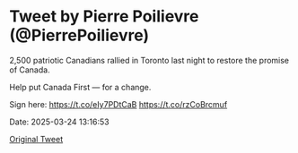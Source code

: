 # Tweet by Pierre Poilievre (@PierrePoilievre)

2,500 patriotic Canadians rallied in Toronto last night to restore the promise of Canada. 

Help put Canada First — for a change.

Sign here: https://t.co/eIy7PDtCaB https://t.co/rzCoBrcmuf

Date: 2025-03-24 13:16:53

[Original Tweet](https://x.com/PierrePoilievre/status/1904160492903436308)
